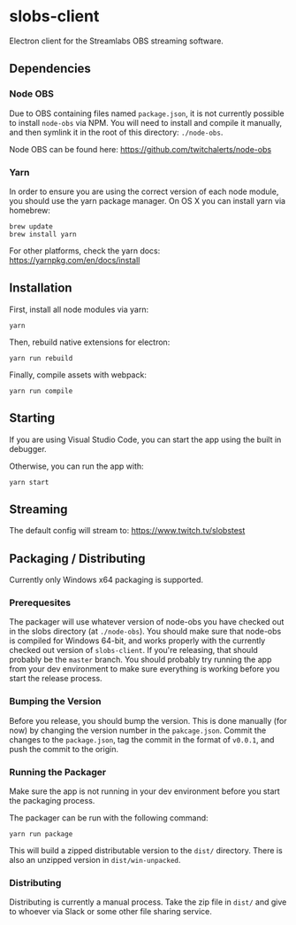 # slobs-client
Electron client for the Streamlabs OBS streaming software.

## Dependencies

### Node OBS

Due to OBS containing files named `package.json`, it is not
currently possible to install `node-obs` via NPM. You will
need to install and compile it manually, and then symlink it
in the root of this directory: `./node-obs`.

Node OBS can be found here:
https://github.com/twitchalerts/node-obs

### Yarn

In order to ensure you are using the correct version of each
node module, you should use the yarn package manager. On OS X
you can install yarn via homebrew:

```
brew update
brew install yarn
```

For other platforms, check the yarn docs:
https://yarnpkg.com/en/docs/install

## Installation

First, install all node modules via yarn:

```
yarn
```

Then, rebuild native extensions for electron:

```
yarn run rebuild
```

Finally, compile assets with webpack:

```
yarn run compile
```

## Starting

If you are using Visual Studio Code, you can start the app
using the built in debugger.

Otherwise, you can run the app with:

```
yarn start
```

## Streaming

The default config will stream to:
https://www.twitch.tv/slobstest

## Packaging / Distributing

Currently only Windows x64 packaging is supported.

### Prerequesites

The packager will use whatever version of node-obs you have
checked out in the slobs directory (at `./node-obs`).  You
should make sure that node-obs is compiled for Windows 64-bit,
and works properly with the currently checked out version of
`slobs-client`.  If you're releasing, that should probably be
the `master` branch.  You should probably try running the app
from your dev environment to make sure everything is working
before you start the release process.

### Bumping the Version

Before you release, you should bump the version.  This is done
manually (for now) by changing the version number in the `pakcage.json`.
Commit the changes to the `package.json`, tag the commit in the format
of `v0.0.1`, and push the commit to the origin.

### Running the Packager

Make sure the app is not running in your dev environment
before you start the packaging process.

The packager can be run with the following command:

```
yarn run package
```

This will build a zipped distributable version to the `dist/`
directory.  There is also an unzipped version in `dist/win-unpacked`.

### Distributing

Distributing is currently a manual process.  Take the zip
file in `dist/` and give to whoever via Slack or some other
file sharing service.
